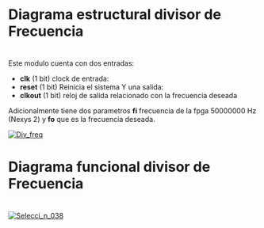 # Diagrama estructural divisor de Frecuencia <h1>
Este modulo cuenta con dos entradas:
* **clk** (1 bit) clock de entrada:
* **reset** (1 bit) Reinicia el sistema
Y una salida:
* **clkout** (1 bit) reloj de salida relacionado con la frecuencia deseada

Adicionalmente tiene dos parametros **fi** frecuencia de la fpga 50000000 Hz (Nexys 2) y **fo** que es la frecuencia deseada.

<a href="https://imgbb.com/"><img src="https://image.ibb.co/k6Wo95/Div_freq.jpg" alt="Div_freq" border="0"></a>
# Diagrama funcional divisor de Frecuencia <h1>
<a href="https://imgbb.com/"><img src="https://image.ibb.co/k59ap5/Selecci_n_038.png" alt="Selecci_n_038" border="0"></a>
